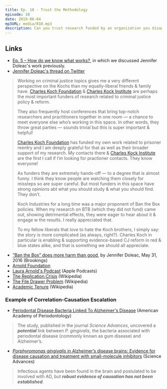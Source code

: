 ```yaml
---
title: Ep. 10 - Trust the Methodology
episode: 10
date: 2019-06-04
mp3URL: media/010.mp3
description: Can you trust research funded by an organization you disagree with politically?
---
```


## Links

- [Ep. 5 – How do we know what works?](https://seekjustice.fm/005/), in which we discussed Jennifer Doleac's work previously.
- [Jennifer Doleac's thread on Twitter](https://twitter.com/jenniferdoleac/status/1132152233272008704)

> Working on criminal justice topics gives me a very different perspective on the Kochs than my equally-liberal friends & family have. [Charles Koch Foundation](https://www.charleskochfoundation.org) & [Charles Kock Institute](http://charleskochinstitute.org) are perhaps the most important funders of research related to criminal justice policy & reform.
>
> They also frequently host conferences that bring top-notch researchers and practitioners together in one room — a chance to meet everyone else who’s working in this space. In other words, they throw great parties — sounds trivial but this is super important & helpful!
>
> [Charles Koch Foundation](https://www.charleskochfoundation.org) has funded my own work related to prisoner reentry and I am deeply grateful for that as well as their broader support of my research. My contacts there & [Charles Kock Institute](http://charleskochinstitute.org) are the first I call if I’m looking for practioner contacts. They know everyone!
>
> As funders they are extremely hands-off — to a degree that is almost funny. I think they know people are watching them closely for missteps so are super careful. But most funders in this space have strong opinions abt what you should study & what you should find. They don’t.
>
> Koch Industries for a long time was a major proponent of Ban the Box policies. When my research on BTB (which they did not fund) came out, showing detrimental effects, they were eager to hear about it & engage w the results. I really appreciated that.
>
> To my fellow liberals that love to hate the Koch brothers, I simply say: the story is more complicated (as always, right?). Charles Koch in particular is enabling & supporting evidence-based CJ reform in red & blue states alike, and that is something we should all appreciate.

- [“Ban the Box” does more harm than good](https://www.brookings.edu/opinions/ban-the-box-does-more-harm-than-good/), by Jennifer Doleac, May 31, 2016 (Brookings)
- [Arnold Foundation](https://www.arnoldventures.org)
- [Laura Arnold's Podcast](https://podcasts.apple.com/us/podcast/deep-dive-with-laura-arnold/id1460021053) (Apple Podcasts)
- [The Replication Crisis](https://en.wikipedia.org/wiki/Replication_crisis) (Wikipedia)
- [The File Drawer Problem](https://en.wikipedia.org/wiki/Publication_bias) (Wikipedia)
- [Academic Tenure](https://en.wikipedia.org/wiki/Academic_tenure) (Wikipedia)

### Example of Correlation-Causation Escalation

- [Periodontal Disease Bacteria Linked To Alzheimer's Disease](https://www.perio.org/consumer/alzheimers-and-periodontal-disease) (American Academy of Periodontology)

> The study, published in the journal _Science Advances_, uncovered a **_potential_** link between _P. gingivalis_, the bacteria associated with periodontal disease (commonly known as gum disease) and Alzheimer’s.

- [_Porphyromonas gingivalis_ in Alzheimer’s disease brains: Evidence for disease causation and treatment with small-molecule inhibitors](http://advances.sciencemag.org/content/5/1/eaau3333) (Science Advances)

> Infectious agents have been found in the brain and postulated to be involved with AD, but **_robust evidence of causation has not been established_**.
